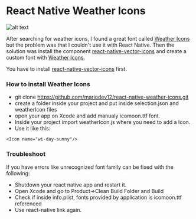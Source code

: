 # React Native Weather Icons

![alt text](https://camo.githubusercontent.com/0cc2a70059ed45e7eb0e845aa576e12eeefb9b93/687474703a2f2f692e696d6775722e636f6d2f586d5a573271332e706e67)

After searching for weather icons, I found a great font called [Weather Icons]( https://github.com/erikflowers/weather-icons) but the problem was that I couldn't use it with React Native. Then the solution was install the component [react-native-vector-icons](https://github.com/oblador/react-native-vector-icons) and create a custom font with [Weather Icons]( https://github.com/erikflowers/weather-icons).

You have to install [react-native-vector-icons](https://github.com/oblador/react-native-vector-icons) first.

### How to install Weather Icons

 - git clone https://github.com/mariodev12/react-native-weather-icons.git
 - create a folder inside your project and put inside selection.json and weatherIcon files
 - open your app on Xcode and add manualy icomoon.ttf font.
 - Inside your project import weatherIcon.js where you need to add a Icon.
 - Use it like this: 
 ```
 <Icon name="wi-day-sunny"/>
 ```

### Troubleshoot

If you have errors like unrecognized font family can be fixed with the following:

- Shutdown your react native app and restart it.
- Open Xcode and go to Product->Clean Build Folder and Build
- Check if inside info.plist, fonts provided by application is icomoon.ttf referenced
- Use react-native link again.
